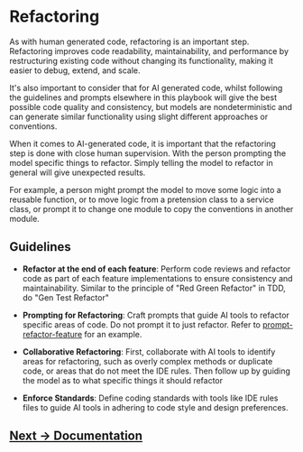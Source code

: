 # Refactoring

As with human generated code, refactoring is an important step. Refactoring improves code readability, maintainability, and performance by restructuring existing code without changing its functionality, making it easier to debug, extend, and scale.

It's also important to consider that for AI generated code, whilst following the guidelines and prompts elsewhere in this playbook will give the best possible code quality and consistency, but models are nondeterministic and can generate similar functionality using slight different approaches or conventions.

When it comes to AI-generated code, it is important that the refactoring step is done with close human supervision.  With the person prompting the model specific things to refactor. Simply telling the model to refactor in general will give unexpected results.  

For example, a person might prompt the model to move some logic into a reusable function, or to move logic from a pretension class to a service class, or prompt it to change one module to copy the conventions in another module.

## Guidelines

- **Refactor at the end of each feature**: Perform code reviews and refactor code as part of each feature implementations to ensure consistency and maintainability. Similar to the principle of "Red Green Refactor" in TDD, do "Gen Test Refactor"

- **Prompting for Refactoring**: Craft prompts that guide AI tools to refactor specific areas of code. Do not prompt it to just refactor.  Refer to [prompt-refactor-feature](../../pages/appendix/prompt-library/refactoring/prompt-refactor-feature.md) for an example.

- **Collaborative Refactoring**: First, collaborate with AI tools to identify areas for refactoring, such as overly complex methods or duplicate code, or areas that do not meet the IDE rules. Then follow up by guiding the model as to what specific things it should refactor 

- **Enforce Standards**: Define coding standards with tools like IDE rules files to guide AI tools in adhering to code style and design preferences.

## [Next -> Documentation](documentation.md)





 